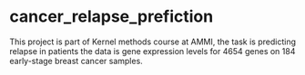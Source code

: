 # cancer_relapse_prefiction
This project is part of Kernel methods course at AMMI, the task is predicting relapse in patients the data is gene expression levels for 4654 genes on 184 early-stage breast cancer samples.
